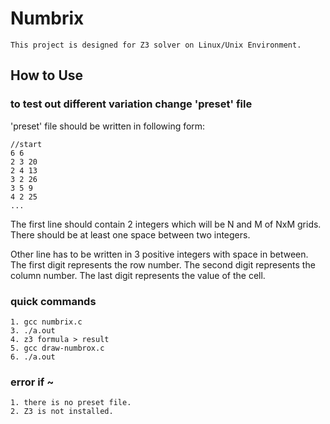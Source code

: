 # Numbrix

```
This project is designed for Z3 solver on Linux/Unix Environment.
```

## How to Use

### to test out different variation change 'preset' file
'preset' file should be written in following form:
```
//start 
6 6
2 3 20
2 4 13
3 2 26
3 5 9
4 2 25
...
```

The first line should contain 2 integers which will be N and M of NxM grids.
There should be at least one space between two integers.

Other line has to be written in 3 positive integers with space in between.
The first digit represents the row number.
The second digit represents the column number.
The last digit represents the value of the cell.

### quick commands
```
1. gcc numbrix.c
3. ./a.out
4. z3 formula > result
5. gcc draw-numbrox.c
6. ./a.out
```

### error if ~
```
1. there is no preset file.
2. Z3 is not installed.
```
